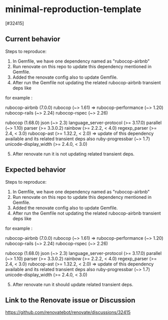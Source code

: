 # minimal-reproduction-template

[#32415]

## Current behavior

Steps to reproduce:
1) In Gemfile, we have one dependency named as "rubocop-airbnb"
2) Run renovate on this repo to update this dependency mentioned in Gemfile.
3) Added the renovate config also to update Gemfile.
4) After run the Gemfile not updating the related rubocop-airbnb transient deps like

for example :


rubocop-airbnb (7.0.0)
      rubocop (~> 1.61) => 
      rubocop-performance (~> 1.20)
      rubocop-rails (~> 2.24)
      rubocop-rspec (~> 2.26)

rubocop (1.68.0)
      json (~> 2.3)
      language_server-protocol (>= 3.17.0)
      parallel (~> 1.10)
      parser (>= 3.3.0.2)
      rainbow (>= 2.2.2, < 4.0)
      regexp_parser (>= 2.4, < 3.0)
      rubocop-ast (>= 1.32.2, < 2.0) => update of this dependency available and its related transient deps also
      ruby-progressbar (~> 1.7)
      unicode-display_width (>= 2.4.0, < 3.0)

5) After renovate run it is not updating related transient deps. 

## Expected behavior

Steps to reproduce:
1) In Gemfile, we have one dependency named as "rubocop-airbnb"
2) Run renovate on this repo to update this dependency mentioned in Gemfile.
3) Added the renovate config also to update Gemfile.
4) After run the Gemfile not updating the related rubocop-airbnb transient deps like

for example :

rubocop-airbnb (7.0.0)
      rubocop (~> 1.61) => 
      rubocop-performance (~> 1.20)
      rubocop-rails (~> 2.24)
      rubocop-rspec (~> 2.26)

rubocop (1.68.0)
      json (~> 2.3)
      language_server-protocol (>= 3.17.0)
      parallel (~> 1.10)
      parser (>= 3.3.0.2)
      rainbow (>= 2.2.2, < 4.0)
      regexp_parser (>= 2.4, < 3.0)
      rubocop-ast (>= 1.32.2, < 2.0) => update of this dependency available and its related transient deps also
      ruby-progressbar (~> 1.7)
      unicode-display_width (>= 2.4.0, < 3.0)

5) After renovate run it should update related transient deps. 

## Link to the Renovate issue or Discussion

https://github.com/renovatebot/renovate/discussions/32415 